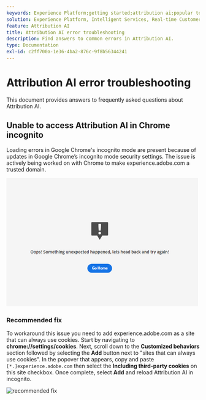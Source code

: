 ```yaml
---
keywords: Experience Platform;getting started;attribution ai;popular topics;attribution ai input;attribution ai output;attribution ai troubleshooting;attribution ai errors
solution: Experience Platform, Intelligent Services, Real-time Customer Data Platform
feature: Attribution AI
title: Attribution AI error troubleshooting
description: Find answers to common errors in Attribution AI.
type: Documentation
exl-id: c2ff700a-1e36-4ba2-876c-9f8b56344241
---
```

# Attribution AI error troubleshooting

This document provides answers to frequently asked questions about Attribution AI.

## Unable to access Attribution AI in Chrome incognito

Loading errors in Google Chrome's incognito mode are present because of updates in Google Chrome’s incognito mode security settings. The issue is actively being worked on with Chrome to make experience.adobe.com a trusted domain.

<img src='./images/faq/error.PNG' width=500 /><br />

### Recommended fix

To workaround this issue you need to add experience.adobe.com as a site that can always use cookies. Start by navigating to **chrome://settings/cookies**. Next, scroll down to the **Customized behaviors** section followed by selecting the **Add** button next to "sites that can always use cookies". In the popover that appears, copy and paste `[*.]experience.adobe.com` then select the **Including third-party cookies** on this site checkbox. Once complete, select **Add** and reload Attribution AI in incognito.

![recommended fix](./images/faq/cookies2.gif)
